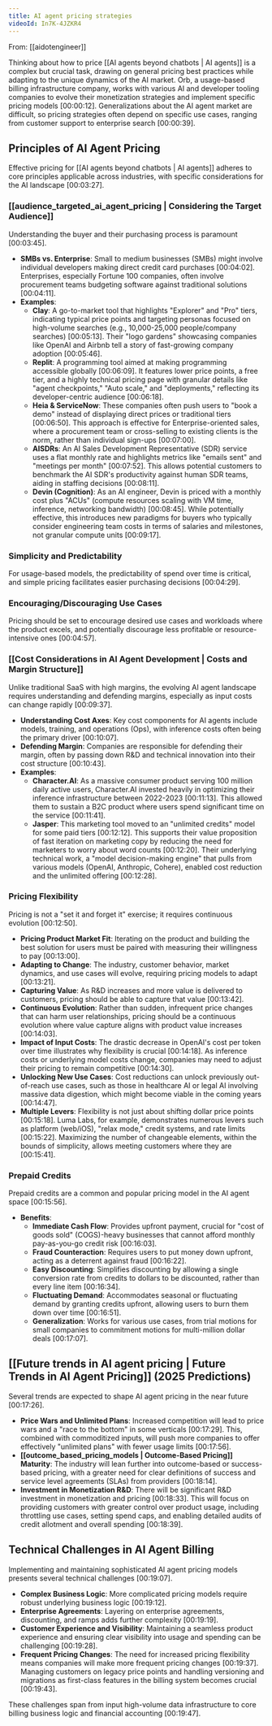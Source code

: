 ```yaml
---
title: AI agent pricing strategies
videoId: In7K-4JZKR4
---
```


From: [[aidotengineer]] <br/> 

Thinking about how to price [[AI agents beyond chatbots | AI agents]] is a complex but crucial task, drawing on general pricing best practices while adapting to the unique dynamics of the AI market. Orb, a usage-based billing infrastructure company, works with various AI and developer tooling companies to evolve their monetization strategies and implement specific pricing models [00:00:12]. Generalizations about the AI agent market are difficult, so pricing strategies often depend on specific use cases, ranging from customer support to enterprise search [00:00:39].

## Principles of AI Agent Pricing

Effective pricing for [[AI agents beyond chatbots | AI agents]] adheres to core principles applicable across industries, with specific considerations for the AI landscape [00:03:27].

### [[audience_targeted_ai_agent_pricing | Considering the Target Audience]]
Understanding the buyer and their purchasing process is paramount [00:03:45].
*   **SMBs vs. Enterprise**: Small to medium businesses (SMBs) might involve individual developers making direct credit card purchases [00:04:02]. Enterprises, especially Fortune 100 companies, often involve procurement teams budgeting software against traditional solutions [00:04:11].
*   **Examples**:
    *   **Clay**: A go-to-market tool that highlights "Explorer" and "Pro" tiers, indicating typical price points and targeting personas focused on high-volume searches (e.g., 10,000-25,000 people/company searches) [00:05:13]. Their "logo gardens" showcasing companies like OpenAI and Airbnb tell a story of fast-growing company adoption [00:05:46].
    *   **Replit**: A programming tool aimed at making programming accessible globally [00:06:09]. It features lower price points, a free tier, and a highly technical pricing page with granular details like "agent checkpoints," "Auto scale," and "deployments," reflecting its developer-centric audience [00:06:18].
    *   **Heia & ServiceNow**: These companies often push users to "book a demo" instead of displaying direct prices or traditional tiers [00:06:50]. This approach is effective for Enterprise-oriented sales, where a procurement team or cross-selling to existing clients is the norm, rather than individual sign-ups [00:07:00].
    *   **AISDRs**: An AI Sales Development Representative (SDR) service uses a flat monthly rate and highlights metrics like "emails sent" and "meetings per month" [00:07:52]. This allows potential customers to benchmark the AI SDR's productivity against human SDR teams, aiding in staffing decisions [00:08:11].
    *   **Devin (Cognition)**: As an AI engineer, Devin is priced with a monthly cost plus "ACUs" (compute resources scaling with VM time, inference, networking bandwidth) [00:08:45]. While potentially effective, this introduces new paradigms for buyers who typically consider engineering team costs in terms of salaries and milestones, not granular compute units [00:09:17].

### Simplicity and Predictability
For usage-based models, the predictability of spend over time is critical, and simple pricing facilitates easier purchasing decisions [00:04:29].

### Encouraging/Discouraging Use Cases
Pricing should be set to encourage desired use cases and workloads where the product excels, and potentially discourage less profitable or resource-intensive ones [00:04:57].

### [[Cost Considerations in AI Agent Development | Costs and Margin Structure]]
Unlike traditional SaaS with high margins, the evolving AI agent landscape requires understanding and defending margins, especially as input costs can change rapidly [00:09:37].
*   **Understanding Cost Axes**: Key cost components for AI agents include models, training, and operations (Ops), with inference costs often being the primary driver [00:10:07].
*   **Defending Margin**: Companies are responsible for defending their margin, often by passing down R&D and technical innovation into their cost structure [00:10:43].
*   **Examples**:
    *   **Character.AI**: As a massive consumer product serving 100 million daily active users, Character.AI invested heavily in optimizing their inference infrastructure between 2022-2023 [00:11:13]. This allowed them to sustain a B2C product where users spend significant time on the service [00:11:41].
    *   **Jasper**: This marketing tool moved to an "unlimited credits" model for some paid tiers [00:12:12]. This supports their value proposition of fast iteration on marketing copy by reducing the need for marketers to worry about word counts [00:12:20]. Their underlying technical work, a "model decision-making engine" that pulls from various models (OpenAI, Anthropic, Cohere), enabled cost reduction and the unlimited offering [00:12:28].

### Pricing Flexibility
Pricing is not a "set it and forget it" exercise; it requires continuous evolution [00:12:50].
*   **Pricing Product Market Fit**: Iterating on the product and building the best solution for users must be paired with measuring their willingness to pay [00:13:00].
*   **Adapting to Change**: The industry, customer behavior, market dynamics, and use cases will evolve, requiring pricing models to adapt [00:13:21].
*   **Capturing Value**: As R&D increases and more value is delivered to customers, pricing should be able to capture that value [00:13:42].
*   **Continuous Evolution**: Rather than sudden, infrequent price changes that can harm user relationships, pricing should be a continuous evolution where value capture aligns with product value increases [00:14:03].
*   **Impact of Input Costs**: The drastic decrease in OpenAI's cost per token over time illustrates why flexibility is crucial [00:14:18]. As inference costs or underlying model costs change, companies may need to adjust their pricing to remain competitive [00:14:30].
*   **Unlocking New Use Cases**: Cost reductions can unlock previously out-of-reach use cases, such as those in healthcare AI or legal AI involving massive data digestion, which might become viable in the coming years [00:14:47].
*   **Multiple Levers**: Flexibility is not just about shifting dollar price points [00:15:18]. Luma Labs, for example, demonstrates numerous levers such as platform (web/iOS), "relax mode," credit systems, and rate limits [00:15:22]. Maximizing the number of changeable elements, within the bounds of simplicity, allows meeting customers where they are [00:15:41].

### Prepaid Credits
Prepaid credits are a common and popular pricing model in the AI agent space [00:15:56].
*   **Benefits**:
    *   **Immediate Cash Flow**: Provides upfront payment, crucial for "cost of goods sold" (COGS)-heavy businesses that cannot afford monthly pay-as-you-go credit risk [00:16:03].
    *   **Fraud Counteraction**: Requires users to put money down upfront, acting as a deterrent against fraud [00:16:22].
    *   **Easy Discounting**: Simplifies discounting by allowing a single conversion rate from credits to dollars to be discounted, rather than every line item [00:16:34].
    *   **Fluctuating Demand**: Accommodates seasonal or fluctuating demand by granting credits upfront, allowing users to burn them down over time [00:16:51].
    *   **Generalization**: Works for various use cases, from trial motions for small companies to commitment motions for multi-million dollar deals [00:17:07].

## [[Future trends in AI agent pricing | Future Trends in AI Agent Pricing]] (2025 Predictions)
Several trends are expected to shape AI agent pricing in the near future [00:17:26].
*   **Price Wars and Unlimited Plans**: Increased competition will lead to price wars and a "race to the bottom" in some verticals [00:17:29]. This, combined with commoditized inputs, will push more companies to offer effectively "unlimited plans" with fewer usage limits [00:17:56].
*   **[[outcome_based_pricing_models | Outcome-Based Pricing]] Maturity**: The industry will lean further into outcome-based or success-based pricing, with a greater need for clear definitions of success and service level agreements (SLAs) from providers [00:18:14].
*   **Investment in Monetization R&D**: There will be significant R&D investment in monetization and pricing [00:18:33]. This will focus on providing customers with greater control over product usage, including throttling use cases, setting spend caps, and enabling detailed audits of credit allotment and overall spending [00:18:39].

## Technical Challenges in AI Agent Billing
Implementing and maintaining sophisticated AI agent pricing models presents several technical challenges [00:19:07].
*   **Complex Business Logic**: More complicated pricing models require robust underlying business logic [00:19:12].
*   **Enterprise Agreements**: Layering on enterprise agreements, discounting, and ramps adds further complexity [00:19:19].
*   **Customer Experience and Visibility**: Maintaining a seamless product experience and ensuring clear visibility into usage and spending can be challenging [00:19:28].
*   **Frequent Pricing Changes**: The need for increased pricing flexibility means companies will make more frequent pricing changes [00:19:37]. Managing customers on legacy price points and handling versioning and migrations as first-class features in the billing system becomes crucial [00:19:43].

These challenges span from input high-volume data infrastructure to core billing business logic and financial accounting [00:19:47].